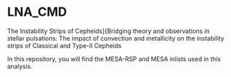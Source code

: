 # LNA_CMD
The Instability Strips of Cepheids]{Bridging theory and observations in stellar pulsations: The impact of convection and metallicity on the instability strips of Classical and Type-II Cepheids

In this repository, you will find the MESA-RSP and MESA inlists used in this analysis.
